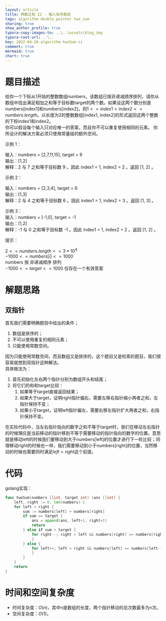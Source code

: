 ```yaml
---
layout: article
title: 两数之和 II - 输入有序数组
tags: algorithm double_pointer two_sum
sharing: true
show_author_profile: true
typora-copy-images-to: ..\..\assets\blog_img
typora-root-url: ..\..
key: 2022-04-26-algorithm-twoSum-ii
comment: true
mermaid: true
chart: true
---
```


# 题目描述

给你一个下标从1开始的整数数组numbers，该数组已按非递减顺序排列，请你从数组中找出满足相加之和等于目标数target的两个数。如果设这两个数分别是numbers[index1]和numbers[index2]，则$1 <= index1 < index2 <=numbers.length$。以长度为2的整数数组[index1, index2]的形式返回这两个整数的下标index1和index2。  
你可以假设每个输入只对应唯一的答案，而且你不可以重复使用相同的元素。 你所设计的解决方案必须只使用常量级的额外空间。
 
示例 1：  

输入：numbers = [2,7,11,15], target = 9  
输出：[1,2]  
解释：2 与 7 之和等于目标数 9 。因此 index1 = 1, index2 = 2 。返回 [1, 2] 。  
 
示例 2：  

输入：numbers = [2,3,4], target = 6  
输出：[1,3]  
解释：2 与 4 之和等于目标数 6 。因此 index1 = 1, index2 = 3 。返回 [1, 3] 。  
 
示例 3：  
输入：numbers = [-1,0], target = -1  
输出：[1,2]  
解释：-1 与 0 之和等于目标数 -1 。因此 index1 = 1, index2 = 2 。返回 [1, 2] 。  

提示：  

$2 <= numbers.length <= 3*10^4$  
$-1000 <= numbers[i] <= 1000$  
numbers 按 非递减顺序 排列  
$-1000 <= target <= 1000$
仅存在一个有效答案  

# 解题思路

## 双指针

首先我们需要明确题目中给出的条件；
1. 数组是排序的；
2. 不可以使用重复的相同元素；
3. 只能使用常数空间。

因为只能使用常数空间，而且数组又是排序的，这个题目又是检索的题目，我们很容易就想到双指针这种解法。  
具体做法为：
1. 首先初始化左右两个指针分别为数组开头和结尾；
2. 将它们的和和target比较：
   1. 如果等于target直接返回结果；
   2. 如果大于target，证明right指针偏右，需要左移右指针缩小两者之和，左指针保持不变；
   3. 如果小于target，证明left指针偏左，需要右移左指针扩大两者之和，右指针保持不变。

在实际代码中，当左右指针指向的数字之和不等于target时，我们在移动左右指针的时候理应是当前移动的指针移到不等于需要移动的指针指向的数字的位置。意思就是移动left的时候我们要移动到大于numbers[left]的位置才进行下一轮比较；同理移动right的时候也一样，我们需要移动到小于numbers[right]的位置，当然移动的时候也需要同时满足$left<right$这个前提。

# 代码

golang实现：
```go
func twoSum(numbers []int, target int) (ans []int) {
	left, right := 0, len(numbers)-1
	for left < right {
		sum := numbers[left] + numbers[right]
		if sum == target {
			ans = append(ans, left+1, right+1)
			return
		} else if sum > target {
			for right--; right > left && numbers[right] == numbers[right+1]; right-- { // right左移到小于当前比较的numbers[right]的位置且不与left相交
			}
		} else {
			for left++; left < right && numbers[left] == numbers[left-1]; left++ { // left右移到大于当前比较的numbers[left]的位置且不与right相交
			}
		}
	}
	return
}
```

# 时间和空间复杂度

- 时间复杂度：$O(n)$，其中n是数组的长度，两个指针移动的总次数最多为n次。
- 空间复杂度：$O(1)$。
